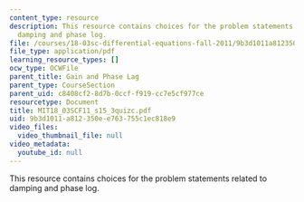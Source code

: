 ```yaml
---
content_type: resource
description: This resource contains choices for the problem statements related to
  damping and phase log.
file: /courses/18-03sc-differential-equations-fall-2011/9b3d1011a812350ee763755c1ec818e9_MIT18_03SCF11_s15_3quizc.pdf
file_type: application/pdf
learning_resource_types: []
ocw_type: OCWFile
parent_title: Gain and Phase Lag
parent_type: CourseSection
parent_uid: c8408cf2-8d7b-0ccf-f919-cc7e5cf977ce
resourcetype: Document
title: MIT18_03SCF11_s15_3quizc.pdf
uid: 9b3d1011-a812-350e-e763-755c1ec818e9
video_files:
  video_thumbnail_file: null
video_metadata:
  youtube_id: null
---
```

This resource contains choices for the problem statements related to damping and phase log.

